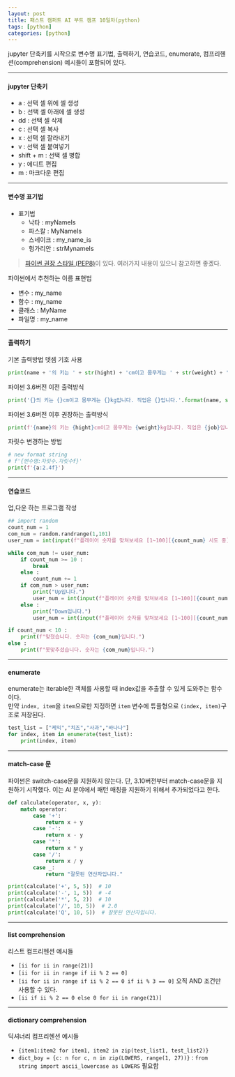 ```yaml
---
layout: post
title: 패스트 캠퍼트 AI 부트 캠프 10일차(python)
tags: [python]
categories: [python]
---
```

jupyter 단축키를 시작으로 변수명 표기법, 출력하기, 연습코드, enumerate, 컴프리헨션(comprehension) 예시들이 포함되어 있다.

----
#### jupyter 단축키
+ a : 선택 셀 위에 셀 생성
+ b : 선택 셀 아래에 셀 생성
+ dd : 선택 셀 삭제
+ c : 선택 셀 복사
+ x : 선택 셀 잘라내기
+ v : 선택 셀 붙여넣기
+ shift + m : 선택 셀 병합
+ y : 에디트 편집
+ m : 마크다운 편집

----
#### 변수명 표기법
+ 표기법
  - 낙타 : myNameIs
  - 파스칼 : MyNameIs
  - 스네이크 : my_name_is
  - 헝가리안 : strMynameIs

>[파이썬 권장 스타일 (PEP8)](https://peps.python.org/pep-0008/)이 있다. 여러가지 내용이 있으니 참고하면 좋겠다.  


파이썬에서 추천하는 이름 표현법
+ 변수 : my_name
+ 함수 : my_name
+ 클래스 : MyName
+ 파일명 : my_name

----
#### 출력하기

기본 출력방법 뎃셈 기호 사용  
```python
print(name + '의 키는 ' + str(hight) + 'cm이고 몸무게는 ' + str(weight) + 'kg입니다. 직업은 ' + job + '입니다.')
```
파이썬 3.6버전 이전 출력방식  
```python
print('{}의 키는 {}cm이고 몸무게는 {}kg입니다. 직업은 {}입니다.'.format(name, str(hight), str(weight), job))
```
파이썬 3.6버전 이후 권장하는 출력방식
```python
print(f'{name}의 키는 {hight}cm이고 몸무게는 {weight}kg입니다. 직업은 {job}입니다.')
```
자릿수 변경하는 방법
```python
# new format string
# f'{변수명:자릿수.자릿수f}'
print(f'{a:2.4f}')
```

----
#### 연습코드
업,다운 하는 프로그램 작성

```python
## import random
count_num = 1
com_num = random.randrange(1,101)
user_num = int(input(f"플레이어 숫자를 맞쳐보세요 [1~100][{count_num} 시도 중] : "))

while com_num != user_num:
    if count_num >= 10 :
        break
    else :
        count_num += 1
    if com_num > user_num:
        print("Up입니다.")
        user_num = int(input(f"플레이어 숫자를 맞쳐보세요 [1~100][{count_num} 시도 중] : "))
    else :
        print("Down입니다.")
        user_num = int(input(f"플레이어 숫자를 맞쳐보세요 [1~100][{count_num} 시도 중] : "))

if count_num < 10 :
    print(f"맞쳤습니다. 숫자는 {com_num}입니다.")
else :
    print(f"못맞추셨습니다. 숫자는 {com_num}입니다.")

```

----
#### enumerate

enumerate는 iterable한 객체를 사용할 때 index값을 추출할 수 있게 도와주는 함수이다.  
만약 `index, item`을 `item`으로만 지정하면 `item` 변수에 튜플형으로 `(index, item)`구조로 저장된다.
```python
test_list = ["케익","치즈","사과","바나나"]
for index, item in enumerate(test_list):
    print(index, item)
```

----
#### match-case 문

파이썬은 switch-case문을 지원하지 않는다. 단, 3.10버전부터 match-case문을 지원하기 시작했다. 이는 AI 분야에서 패턴 매칭을 지원하기 위해서 추가되었다고 한다.

```python
def calculate(operator, x, y):
    match operator:
        case '+':
            return x + y
        case '-':
            return x - y
        case '*':
            return x * y
        case '/':
            return x / y
        case _:
            return "잘못된 연산자입니다."

print(calculate('+', 5, 5))  # 10
print(calculate('-', 1, 5))  # -4
print(calculate('*', 5, 2))  # 10
print(calculate('/', 10, 5))  # 2.0
print(calculate('Q', 10, 5))  # 잘못된 연산자입니다.
```

----
#### list comprehension
리스트 컴프리헨션 예시들  
+ `[ii for ii in range(21)]`
+ `[ii for ii in range if ii % 2 == 0]`
+ `[ii for ii in range if ii % 2 == 0 if ii % 3 == 0]` 오직 AND 조건만 사용할 수 있다.
+ `[ii if ii % 2 == 0 else 0 for ii in range(21)]`


----
#### dictionary comprehension
딕셔너리 컴프리헨션 예시들  
+ `{item1:item2 for item1, item2 in zip(test_list1, test_list2)}`
+ `dict_boy = {c: n for c, n in zip(LOWERS, range(1, 27))}` : `from string import ascii_lowercase as LOWERS` 필요함


